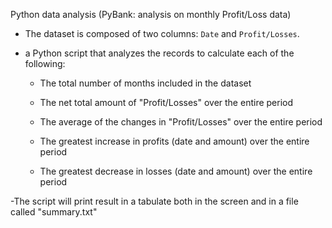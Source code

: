 Python data analysis (PyBank: analysis on monthly Profit/Loss data)

- The dataset is composed of two columns: `Date` and `Profit/Losses`.

- a Python script that analyzes the records to calculate each of the following:

  * The total number of months included in the dataset

  * The net total amount of "Profit/Losses" over the entire period

  * The average of the changes in "Profit/Losses" over the entire period

  * The greatest increase in profits (date and amount) over the entire period

  * The greatest decrease in losses (date and amount) over the entire period

-The script will print result in a tabulate both in the screen and in a file called "summary.txt"